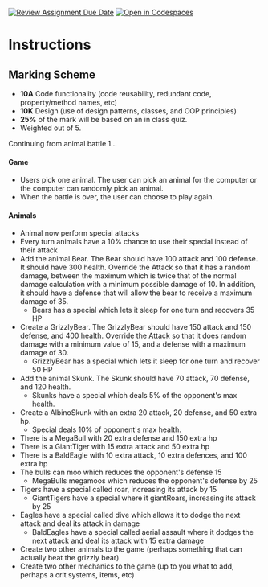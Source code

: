 [![Review Assignment Due Date](https://classroom.github.com/assets/deadline-readme-button-24ddc0f5d75046c5622901739e7c5dd533143b0c8e959d652212380cedb1ea36.svg)](https://classroom.github.com/a/lc5wScvN)
[![Open in Codespaces](https://classroom.github.com/assets/launch-codespace-7f7980b617ed060a017424585567c406b6ee15c891e84e1186181d67ecf80aa0.svg)](https://classroom.github.com/open-in-codespaces?assignment_repo_id=15104087)
# Instructions  

## Marking Scheme
- **10A** Code functionality (code reusability, redundant code, property/method names, etc)
- **10K** Design (use of design patterns, classes, and OOP principles)
- **25%** of the mark will be based on an in class quiz. 
- Weighted out of 5.

Continuing from animal battle 1...

#### Game
- Users pick one animal. The user can pick an animal for the computer or the computer can randomly pick an animal.
- When the battle is over, the user can choose to play again.

#### Animals
- Animal now perform special attacks
- Every turn animals have a 10% chance to use their special instead of their attack
- Add the animal Bear.  The Bear should have 100 attack and 100 defense.  It should have 300 health.  Override the Attack so that it has a random damage, between the maximum which is twice that of the normal damage calculation with a minimum possible damage of 10.  In addition, it should have a defense that will allow the bear to receive a maximum damage of 35.
    - Bears has a special which lets it sleep for one turn and recovers 35 HP
- Create a GrizzlyBear.  The GrizzlyBear should have 150 attack and 150 defense, and 400 health.  Override the Attack so that it does random damage with a minimum value of 15, and a defense with a maximum damage of 30.
    - GrizzlyBear has a special which lets it sleep for one turn and recover 50 HP
- Add the animal Skunk. The Skunk should have 70 attack, 70 defense, and 120 health.
    - Skunks have a special which deals 5% of the opponent's max health. 
- Create a AlbinoSkunk with an extra 20 attack, 20 defense, and 50 extra hp. 
  - Special deals 10% of opponent's max health.
- There is a MegaBull with 20 extra defense and 150 extra hp
- There is a GiantTiger with 15 extra attack and 50 extra hp
- There is a BaldEagle with 10 extra attack, 10 extra defences, and 100 extra hp
- The bulls can moo which reduces the opponent's defense 15
  - MegaBulls megamoos which reduces the opponent's defense by 25
- Tigers have a special called roar, increasing its attack by 15
  - GiantTigers have a special where it giantRoars, increasing its attack by 25
- Eagles have a special called dive which allows it to dodge the next attack and deal its attack in damage
  - BaldEagles have a special called aerial assault where it dodges the next attack and deal its attack with 15 extra damage
- Create two other animals to the game (perhaps something that can actually beat the grizzly bear)
- Create two other mechanics to the game (up to you what to add, perhaps a crit systems, items, etc)